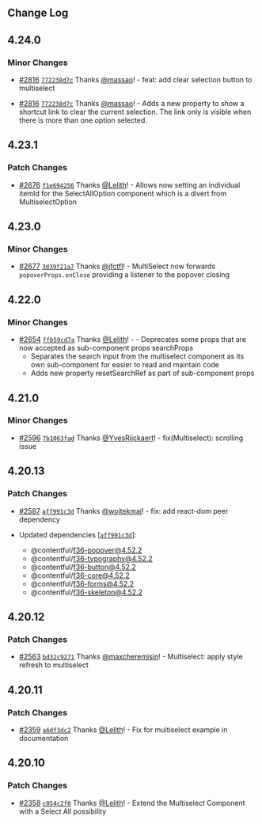 ## Change Log

## 4.24.0

### Minor Changes

- [#2816](https://github.com/contentful/forma-36/pull/2816) [`772238d7c`](https://github.com/contentful/forma-36/commit/772238d7cbc63eb1cd2dfe39ed8b0103ce011110) Thanks [@massao](https://github.com/massao)! - feat: add clear selection button to multiselect

- [#2816](https://github.com/contentful/forma-36/pull/2816) [`772238d7c`](https://github.com/contentful/forma-36/commit/772238d7cbc63eb1cd2dfe39ed8b0103ce011110) Thanks [@massao](https://github.com/massao)! - Adds a new property to show a shortcut link to clear the current selection. The link only is visible when there is more than one option selected.

## 4.23.1

### Patch Changes

- [#2676](https://github.com/contentful/forma-36/pull/2676) [`f1e694256`](https://github.com/contentful/forma-36/commit/f1e6942565a0bd2c305d6ea9e5947ba018d34543) Thanks [@Lelith](https://github.com/Lelith)! - Allows now setting an individual itemId for the SelectAllOption component which is a divert from MultiselectOption

## 4.23.0

### Minor Changes

- [#2677](https://github.com/contentful/forma-36/pull/2677) [`3d39f21a7`](https://github.com/contentful/forma-36/commit/3d39f21a765bb7e867d57a43126ec2a8ada1ac44) Thanks [@jfctfl](https://github.com/jfctfl)! - MultiSelect now forwards `popoverProps.onClose` providing a listener to the popover closing

## 4.22.0

### Minor Changes

- [#2654](https://github.com/contentful/forma-36/pull/2654) [`ffb59cd7a`](https://github.com/contentful/forma-36/commit/ffb59cd7ad22121fa6f861c083b2dd59655128a4) Thanks [@Lelith](https://github.com/Lelith)! - - Deprecates some props that are now accepted as sub-component props searchProps
  - Separates the search input from the multiselect component as its own sub-component for easier to read and maintain code
  - Adds new property resetSearchRef as part of sub-component props

## 4.21.0

### Minor Changes

- [#2596](https://github.com/contentful/forma-36/pull/2596) [`7b1063fad`](https://github.com/contentful/forma-36/commit/7b1063fada1eb9ddca2a00b4239a5d4fd2180b3b) Thanks [@YvesRijckaert](https://github.com/YvesRijckaert)! - fix(Multiselect): scrolling issue

## 4.20.13

### Patch Changes

- [#2587](https://github.com/contentful/forma-36/pull/2587) [`aff991c3d`](https://github.com/contentful/forma-36/commit/aff991c3dffaf16ea1f05b1c7303db19ce307a33) Thanks [@wojtekmaj](https://github.com/wojtekmaj)! - fix: add react-dom peer dependency

- Updated dependencies [[`aff991c3d`](https://github.com/contentful/forma-36/commit/aff991c3dffaf16ea1f05b1c7303db19ce307a33)]:
  - @contentful/f36-popover@4.52.2
  - @contentful/f36-typography@4.52.2
  - @contentful/f36-button@4.52.2
  - @contentful/f36-core@4.52.2
  - @contentful/f36-forms@4.52.2
  - @contentful/f36-skeleton@4.52.2

## 4.20.12

### Patch Changes

- [#2563](https://github.com/contentful/forma-36/pull/2563) [`bd32c9271`](https://github.com/contentful/forma-36/commit/bd32c92718319873a7b91c2958a835f70117b114) Thanks [@maxcheremisin](https://github.com/maxcheremisin)! - Multiselect: apply style refresh to multiselect

## 4.20.11

### Patch Changes

- [#2359](https://github.com/contentful/forma-36/pull/2359) [`a6df3dc2`](https://github.com/contentful/forma-36/commit/a6df3dc21f2d9713517e3b837f1f9b54c1c52b30) Thanks [@Lelith](https://github.com/Lelith)! - Fix for multiselect example in documentation

## 4.20.10

### Patch Changes

- [#2358](https://github.com/contentful/forma-36/pull/2358) [`c054c2f0`](https://github.com/contentful/forma-36/commit/c054c2f0ee5d9f2eeba68ac12d1700ed6a1ecb37) Thanks [@Lelith](https://github.com/Lelith)! - Extend the Multiselect Component with a Select All possibility
